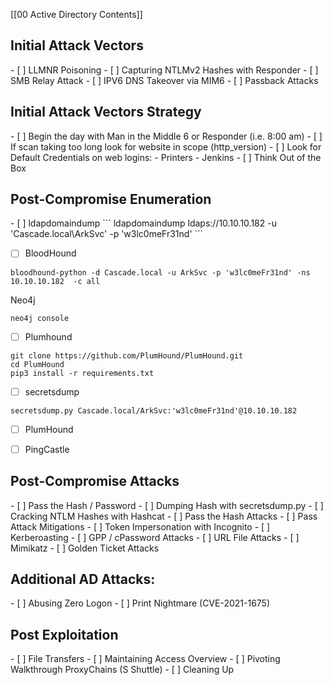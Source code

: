 
[[00 Active Directory Contents]]

<h2> Initial Attack Vectors</h2>
- [ ] LLMNR Poisoning
- [ ] Capturing NTLMv2 Hashes with Responder
- [ ] SMB Relay Attack
- [ ] IPV6 DNS Takeover via MIM6
- [ ] Passback Attacks



<h2> Initial Attack Vectors Strategy</h2>
- [ ] Begin the day with Man in the Middle 6 or Responder (i.e. 8:00 am)
- [ ] If scan taking too long look for website in scope (http_version)
- [ ] Look for Default Credentials on web logins:
    - Printers
    - Jenkins
- [ ] Think Out of the Box



<h2>Post-Compromise Enumeration</h2>
- [ ] ldapdomaindump
```
ldapdomaindump ldaps://10.10.10.182 -u 'Cascade.local\ArkSvc' -p 'w3lc0meFr31nd'
```


- [ ] BloodHound
```
bloodhound-python -d Cascade.local -u ArkSvc -p 'w3lc0meFr31nd' -ns 10.10.10.182  -c all 
```

Neo4j
```
neo4j console
```


- [ ] Plumhound
```
git clone https://github.com/PlumHound/PlumHound.git
cd PlumHound
pip3 install -r requirements.txt
```


- [ ] secretsdump
```
secretsdump.py Cascade.local/ArkSvc:'w3lc0meFr31nd'@10.10.10.182 
```


- [ ] PlumHound

- [ ] PingCastle




<h2>Post-Compromise Attacks</h2>
- [ ] Pass the Hash / Password
- [ ] Dumping Hash with secretsdump.py
- [ ] Cracking NTLM Hashes with Hashcat
- [ ] Pass the Hash Attacks
- [ ] Pass Attack Mitigations
- [ ] Token Impersonation with Incognito
- [ ] Kerberoasting
- [ ] GPP / cPassword Attacks
- [ ] URL File Attacks
- [ ] Mimikatz
- [ ] Golden Ticket Attacks


<h2>Additional AD Attacks:</h2>
- [ ] Abusing Zero Logon
- [ ] Print Nightmare (CVE-2021-1675)

<h2>Post Exploitation</h2>
- [ ] File Transfers 
- [ ] Maintaining Access Overview
- [ ] Pivoting Walkthrough ProxyChains (S Shuttle)
- [ ] Cleaning Up


